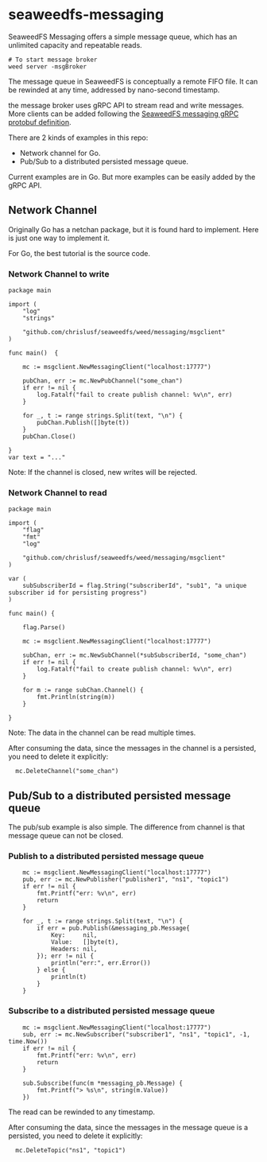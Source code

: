 # seaweedfs-messaging

SeaweedFS Messaging offers a simple message queue, which has an unlimited capacity and repeatable reads.

```
# To start message broker
weed server -msgBroker
```

The message queue in SeaweedFS is conceptually a remote FIFO file. It can be rewinded at any time, addressed by nano-second timestamp.

the message broker uses gRPC API to stream read and write messages. More clients can be added following the [SeaweedFS messaging gRPC protobuf definition](https://github.com/chrislusf/seaweedfs/blob/master/weed/pb/messaging.proto). 

There are 2 kinds of examples in this repo: 
* Network channel for Go.
* Pub/Sub to a distributed persisted message queue.

Current examples are in Go. But more examples can be easily added by the gRPC API.

## Network Channel

Originally Go has a netchan package, but it is found hard to implement. Here is just one way to implement it.

For Go, the best tutorial is the source code.

### Network Channel to write
```
package main

import (
	"log"
	"strings"

	"github.com/chrislusf/seaweedfs/weed/messaging/msgclient"
)

func main()  {

	mc := msgclient.NewMessagingClient("localhost:17777")

	pubChan, err := mc.NewPubChannel("some_chan")
	if err != nil {
		log.Fatalf("fail to create publish channel: %v\n", err)
	}

	for _, t := range strings.Split(text, "\n") {
		pubChan.Publish([]byte(t))
	}
	pubChan.Close()

}
var text = "..."

```

Note: If the channel is closed, new writes will be rejected.

### Network Channel to read
```
package main

import (
	"flag"
	"fmt"
	"log"

	"github.com/chrislusf/seaweedfs/weed/messaging/msgclient"
)

var (
	subSubscriberId = flag.String("subscriberId", "sub1", "a unique subscriber id for persisting progress")
)

func main() {

	flag.Parse()

	mc := msgclient.NewMessagingClient("localhost:17777")

	subChan, err := mc.NewSubChannel(*subSubscriberId, "some_chan")
	if err != nil {
		log.Fatalf("fail to create publish channel: %v\n", err)
	}

	for m := range subChan.Channel() {
		fmt.Println(string(m))
	}

}

```

Note: The data in the channel can be read multiple times.

After consuming the data, since the messages in the channel is a persisted, you need to delete it explicitly:

```
  mc.DeleteChannel("some_chan")

```

## Pub/Sub to a distributed persisted message queue

The pub/sub example is also simple. The difference from channel is that message queue can not be closed.

### Publish to a distributed persisted message queue
```
	mc := msgclient.NewMessagingClient("localhost:17777")
	pub, err := mc.NewPublisher("publisher1", "ns1", "topic1")
	if err != nil {
		fmt.Printf("err: %v\n", err)
		return
	}

	for _, t := range strings.Split(text, "\n") {
		if err = pub.Publish(&messaging_pb.Message{
			Key:     nil,
			Value:   []byte(t),
			Headers: nil,
		}); err != nil {
			println("err:", err.Error())
		} else {
			println(t)
		}
	}

```

### Subscribe to a distributed persisted message queue
```
	mc := msgclient.NewMessagingClient("localhost:17777")
	sub, err := mc.NewSubscriber("subscriber1", "ns1", "topic1", -1, time.Now())
	if err != nil {
		fmt.Printf("err: %v\n", err)
		return
	}

	sub.Subscribe(func(m *messaging_pb.Message) {
		fmt.Printf("> %s\n", string(m.Value))
	})

```

The read can be rewinded to any timestamp.

After consuming the data, since the messages in the message queue is a persisted, you need to delete it explicitly:

```
  mc.DeleteTopic("ns1", "topic1")

```
